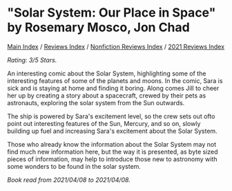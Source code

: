 # "Solar System: Our Place in Space" by Rosemary Mosco, Jon Chad

[Main Index](../../../README.md) / [Reviews Index](../../README.md) / [Nonfiction Reviews Index](../README.md) / [2021 Reviews Index](README.md)

*Rating: 3/5 Stars.*

An interesting comic about the Solar System, highlighting some of the interesting features of some of the planets and moons. In the comic, Sara is sick and is staying at home and finding it boring. Along comes Jill to cheer her up by creating a story about a spacecraft, crewed by their pets as astronauts, exploring the solar system from the Sun outwards.

The ship is powered by Sara's excitement level, so the crew sets out ofto point out interesting features of the Sun, Mercury, and so on, slowly building up fuel and increasing Sara's excitement about the Solar System.

Those who already know the information about the Solar System may not find much new information here, but the way it is presented, as byte sized pieces of information, may help to introduce those new to astronomy with some wonders to be found in the solar system.

*Book read from 2021/04/08 to 2021/04/08.*
